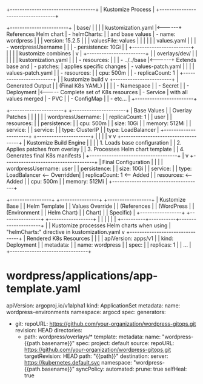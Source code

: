 +-----------------------------------+
|         Kustomize Process         |
+-----------------------------------+

  +------------------------+
  |        base/           |
  |                        |
  | kustomization.yaml     |<------+  References Helm chart
  | - helmCharts:          |       |  and base values
  |   - name: wordpress    |       |
  |     version: 15.2.5    |       |
  |     valuesFile: values |       |
  |                        |       |
  | values.yaml            |       |
  | - wordpressUsername    |       |
  | - persistence: 10Gi    |       |
  +------------------------+       |
             |                     |
             | kustomize combines  |
             v                     |
  +------------------------+       |
  |      overlays/dev/     |       |
  |                        |       |
  | kustomization.yaml     |       |
  | - resources:           |       |
  |   - ../../base         |<------+  Extends base and
  | - patches:             |          applies specific changes
  |   - values-patch.yaml  |
  |                        |
  | values-patch.yaml      |
  | - resources:           |
  |   cpu: 500m            |
  | - replicaCount: 1      |
  +------------------------+
             |
             | kustomize build
             v
  +------------------------+
  |   Generated Output     |
  |   (Final K8s YAML)     |
  |                        |
  | - Namespace            |
  | - Secret               |
  | - Deployment           |<----- Complete set of K8s resources
  | - Service              |       with all values merged
  | - PVC                  |
  | - ConfigMap            |
  | - etc...               |
  +------------------------+


  +----------------------+    +----------------------+
|     Base Values      |    |   Overlay Patches    |
|                      |    |                      |
| wordpressUsername:   |    | replicaCount: 1      |
|   user               |    | resources:           |
| persistence:         |    |   cpu: 500m          |
|   size: 10Gi         |    |   memory: 512Mi      |
| service:             |    | service:             |
|   type: ClusterIP    |    |   type: LoadBalancer |
+----------------------+    +----------------------+
           |                           |
           |                           |
           v                           v
      +------------------------------------+
      |       Kustomize Build Engine       |
      |                                    |
      | 1. Loads base configuration        |
      | 2. Applies patches from overlay    |
      | 3. Processes Helm chart template   |
      | 4. Generates final K8s manifests   |
      +------------------------------------+
                      |
                      v
     +-------------------------------------+
     |         Final Configuration         |
     |                                     |
     | wordpressUsername: user             |
     | persistence:                        |
     |   size: 10Gi                        |
     | service:                            |
     |   type: LoadBalancer  <-- Overridden|
     | replicaCount: 1       <-- Added     |
     | resources:            <-- Added     |
     |   cpu: 500m                         |
     |   memory: 512Mi                     |
     +-------------------------------------+


+-----------------+    +----------------+    +------------------+
| Kustomize Base  |    | Helm Template  |    | Values Override  |
| (References     |    | (WordPress     |    | (Environment     |
|  Helm Chart)    |    |  Chart)        |    |  Specific)       |
+-----------------+    +----------------+    +------------------+
        |                      |                     |
        |                      |                     |
        +----------+-----------+---------------------+
                   |
                   | Kustomize processes Helm charts when using
                   | "helmCharts:" directive in kustomization.yaml
                   v
      +--------------------------------+
      |     Rendered K8s Resources     |
      |                                |
      | apiVersion: apps/v1            |
      | kind: Deployment               |
      | metadata:                      |
      |   name: wordpress              |
      | spec:                          |
      |   replicas: 1                  |
      |   ...                          |
      +--------------------------------+


# wordpress/applications/app-template.yaml

apiVersion: argoproj.io/v1alpha1
kind: ApplicationSet
metadata:
  name: wordpress-environments
  namespace: argocd
spec:
  generators:
  - git:
      repoURL: https://github.com/your-organization/wordpress-gitops.git
      revision: HEAD
      directories:
      - path: wordpress/overlays/*
  template:
    metadata:
      name: "wordpress-{{path.basename}}"
    spec:
      project: default
      source:
        repoURL: https://github.com/your-organization/wordpress-gitops.git
        targetRevision: HEAD
        path: "{{path}}"
      destination:
        server: https://kubernetes.default.svc
        namespace: "wordpress-{{path.basename}}"
      syncPolicy:
        automated:
          prune: true
          selfHeal: true



